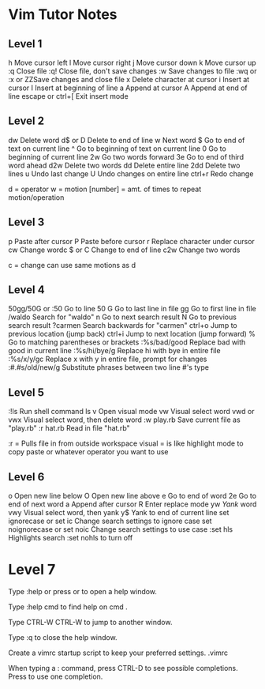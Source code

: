 # Vim Tutor Notes

## Level 1

h Move cursor left l Move cursor right 
j Move cursor down k Move cursor up 
:q Close file :q! Close file, don't save changes
:w Save changes to file :wq or :x or ZZSave changes and close file
x Delete character at cursor i Insert at cursor 
I Insert at beginning of line
a Append at cursor A Append at end of line
escape or ctrl+\[  Exit insert mode

## Level 2 

dw Delete word d$ or D Delete to end of line
w Next word $ Go to end of text on current line
^ Go to beginning of text on current line 0 Go to beginning of current line
2w Go two words forward 3e Go to end of third word ahead d2w Delete two words
dd Delete entire line 2dd Delete two lines 
u Undo last change U Undo changes on entire line
ctrl+r Redo change

d = operator
w = motion
[number] = amt. of times to repeat motion/operation 

## Level 3 

p Paste after cursor P Paste before cursor 
r Replace character under cursor cw Change wordc $ or C Change to end of line 
c2w Change two words

c = change  can use same motions as d  

## Level 4

50gg/50G or :50 Go to line 50 G Go to last line in file
gg Go to first line in file /waldo Search for "waldo" 
n Go to next search result N Go to previous search result 
?carmen Search backwards for "carmen" ctrl+o Jump to previous location (jump back) 
ctrl+i Jump to next location (jump forward) % Go to matching parentheses or brackets 
:%s/bad/good Replace bad with good in current line :%s/hi/bye/g Replace hi with bye in entire file
:%s/x/y/gc Replace x with y in entire file, prompt for changes
:#.#s/old/new/g  Substitute phrases between two line #'s type 

## Level 5 
:!ls Run shell command ls v Open visual mode
 vw Visual select word vwd or vwx Visual select word, then delete word
 :w play.rb Save current file as "play.rb" :r hat.rb Read in file "hat.rb"
 
 :r = Pulls file in from outside workspace
visual = is like highlight mode to copy paste or whatever operator you want to use



## Level 6

o Open new line below O Open new line above
 e Go to end of word 2e Go to end of next word 
 a Append after cursor R Enter replace mode
 yw *Yank* word vwy Visual select word, then yank y$ Yank to end of current line 
 set ignorecase or set ic Change search settings to ignore case 
 set noignorecase or set noic Change search settings to use case
 :set hls  Highlights search :set nohls to turn off
 
 # Level 7
 
  Type  :help  or press <F1> or <HELP>  to open a help window.

  Type  :help cmd  to find help on  cmd .

  Type  CTRL-W CTRL-W  to jump to another window.
  
  Type  :q  to close the help window.

  Create a vimrc startup script to keep your preferred settings. .vimrc

  When typing a  :  command, press CTRL-D to see possible completions.
  Press <TAB> to use one completion.
